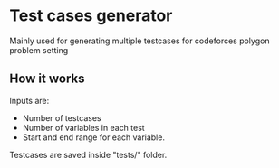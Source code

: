 # Test cases generator
Mainly used for generating multiple testcases for codeforces polygon problem setting

## How it works
Inputs are:
* Number of testcases
* Number of variables in each test
* Start and end range for each variable.

Testcases are saved inside "tests/" folder.
